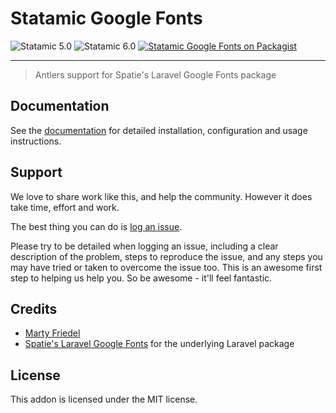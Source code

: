 # Statamic Google Fonts

<!-- statamic:hide -->

![Statamic 5.0](https://img.shields.io/badge/Statamic-5.0-FF269E?style=for-the-badge&link=https://statamic.com)
![Statamic 6.0](https://img.shields.io/badge/Statamic-6.0-FF269E?style=for-the-badge&link=https://statamic.com)
[![Statamic Google Fonts on Packagist](https://img.shields.io/packagist/v/mitydigital/statamic-google-fonts?style=for-the-badge)](https://packagist.org/packages/mitydigital/statamic-google-fonts/stats)

---

<!-- /statamic:hide -->

> Antlers support for Spatie's Laravel Google Fonts package

## Documentation

See the [documentation](https://docs.mity.com.au/google-fonts) for detailed installation, configuration and usage
instructions.

## Support

We love to share work like this, and help the community. However it does take time, effort and work.

The best thing you can do is [log an issue](../../issues).

Please try to be detailed when logging an issue, including a clear description of the problem, steps to reproduce the
issue, and any steps you may have tried or taken to overcome the issue too. This is an awesome first step to helping us
help you. So be awesome - it'll feel fantastic.

## Credits

- [Marty Friedel](https://github.com/martyf)
- [Spatie's Laravel Google Fonts](https://github.com/spatie/laravel-google-fonts) for the underlying Laravel package

## License

This addon is licensed under the MIT license.